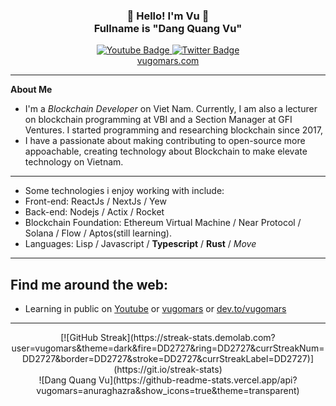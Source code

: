 <h3 align="center">👋   Hello! I'm Vu   👋 <br/> Fullname is "Dang Quang Vu" </h3>

<div id="badges" align="center">
  <a href="https://youtube.com/@blockofvu">
    <img src="https://img.shields.io/badge/YouTube-red?style=for-the-badge&logo=youtube&logoColor=white" alt="Youtube Badge"/>
  </a>
  <a href="https://twitter.com/vugomars">
    <img src="https://img.shields.io/badge/Twitter-blue?style=for-the-badge&logo=twitter&logoColor=white" alt="Twitter Badge"/>
  </a>
  <br/>
  <a href="https://vugomars.com/">
    vugomars.com
  </a>
</div>

---

**About Me**
- I'm a *Blockchain Developer* on Viet Nam. Currently, I am also a lecturer on blockchain programming at VBI and a Section Manager at GFI Ventures. I started programming and researching blockchain since 2017,
- I have a passionate about making contributing to open-source more appoachable, creating technology about Blockchain to make elevate technology on Vietnam.

---

- Some technologies i enjoy working with include:
 - Front-end: ReactJs / NextJs / Yew
 - Back-end: Nodejs / Actix / Rocket
 - Blockchain Foundation: Ethereum Virtual Machine / Near Protocol / Solana / Flow / Aptos(still learning).
 - Languages: Lisp / Javascript / **Typescript** / **Rust** / *Move*

---

Find me around the web:
-----------------------

- Learning in public on <a href="https://youtube.com/@blockofvu">Youtube</a> or <a href="https://vugomars.com/">vugomars</a> or <a href="https://dev.to/vugomars">dev.to/vugomars</a>

-----------------------

<div align="center">
[![GitHub Streak](https://streak-stats.demolab.com?user=vugomars&theme=dark&fire=DD2727&ring=DD2727&currStreakNum=DD2727&border=DD2727&stroke=DD2727&currStreakLabel=DD2727)](https://git.io/streak-stats)
<br/>
![Dang Quang Vu](https://github-readme-stats.vercel.app/api?vugomars=anuraghazra&show_icons=true&theme=transparent)
</div>
